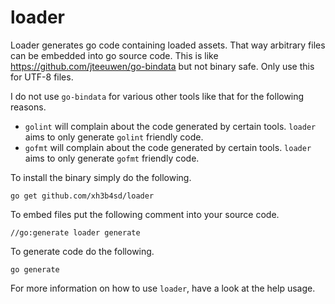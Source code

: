 # loader
Loader generates go code containing loaded assets. That way arbitrary files can
be embedded into go source code. This is like
https://github.com/jteeuwen/go-bindata but not binary safe. Only use this for
UTF-8 files.

I do not use `go-bindata` for various other tools like that for the following
reasons.
- `golint` will complain about the code generated by certain tools. `loader`
  aims to only generate `golint` friendly code.
- `gofmt` will complain about the code generated by certain tools. `loader`
  aims to only generate `gofmt` friendly code.

To install the binary simply do the following.
```
go get github.com/xh3b4sd/loader
```

To embed files put the following comment into your source code.
```
//go:generate loader generate
```

To generate code do the following.
```
go generate
```

For more information on how to use `loader`, have a look at the help usage.
